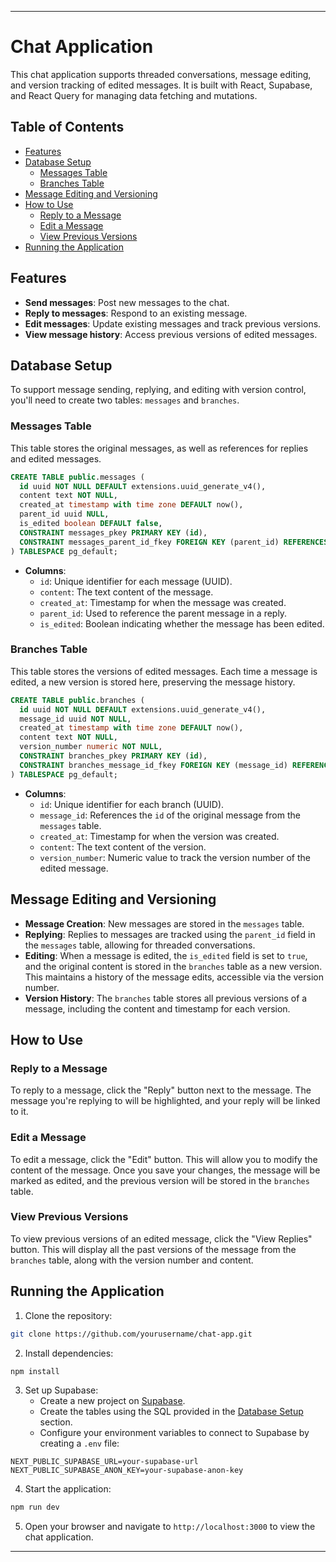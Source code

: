 
---

# Chat Application

This chat application supports threaded conversations, message editing, and version tracking of edited messages. It is built with React, Supabase, and React Query for managing data fetching and mutations.

## Table of Contents

- [Features](#features)
- [Database Setup](#database-setup)
  - [Messages Table](#messages-table)
  - [Branches Table](#branches-table)
- [Message Editing and Versioning](#message-editing-and-versioning)
- [How to Use](#how-to-use)
  - [Reply to a Message](#reply-to-a-message)
  - [Edit a Message](#edit-a-message)
  - [View Previous Versions](#view-previous-versions)
- [Running the Application](#running-the-application)

## Features

- **Send messages**: Post new messages to the chat.
- **Reply to messages**: Respond to an existing message.
- **Edit messages**: Update existing messages and track previous versions.
- **View message history**: Access previous versions of edited messages.

## Database Setup

To support message sending, replying, and editing with version control, you'll need to create two tables: `messages` and `branches`.

### Messages Table

This table stores the original messages, as well as references for replies and edited messages.

```sql
CREATE TABLE public.messages (
  id uuid NOT NULL DEFAULT extensions.uuid_generate_v4(),
  content text NOT NULL,
  created_at timestamp with time zone DEFAULT now(),
  parent_id uuid NULL,
  is_edited boolean DEFAULT false,
  CONSTRAINT messages_pkey PRIMARY KEY (id),
  CONSTRAINT messages_parent_id_fkey FOREIGN KEY (parent_id) REFERENCES messages(id) ON DELETE CASCADE
) TABLESPACE pg_default;
```

- **Columns**:
  - `id`: Unique identifier for each message (UUID).
  - `content`: The text content of the message.
  - `created_at`: Timestamp for when the message was created.
  - `parent_id`: Used to reference the parent message in a reply.
  - `is_edited`: Boolean indicating whether the message has been edited.

### Branches Table

This table stores the versions of edited messages. Each time a message is edited, a new version is stored here, preserving the message history.

```sql
CREATE TABLE public.branches (
  id uuid NOT NULL DEFAULT extensions.uuid_generate_v4(),
  message_id uuid NOT NULL,
  created_at timestamp with time zone DEFAULT now(),
  content text NOT NULL,
  version_number numeric NOT NULL,
  CONSTRAINT branches_pkey PRIMARY KEY (id),
  CONSTRAINT branches_message_id_fkey FOREIGN KEY (message_id) REFERENCES messages(id) ON DELETE CASCADE
) TABLESPACE pg_default;
```

- **Columns**:
  - `id`: Unique identifier for each branch (UUID).
  - `message_id`: References the `id` of the original message from the `messages` table.
  - `created_at`: Timestamp for when the version was created.
  - `content`: The text content of the version.
  - `version_number`: Numeric value to track the version number of the edited message.

## Message Editing and Versioning

- **Message Creation**: New messages are stored in the `messages` table.
- **Replying**: Replies to messages are tracked using the `parent_id` field in the `messages` table, allowing for threaded conversations.
- **Editing**: When a message is edited, the `is_edited` field is set to `true`, and the original content is stored in the `branches` table as a new version. This maintains a history of the message edits, accessible via the version number.
- **Version History**: The `branches` table stores all previous versions of a message, including the content and timestamp for each version.

## How to Use

### Reply to a Message

To reply to a message, click the "Reply" button next to the message. The message you're replying to will be highlighted, and your reply will be linked to it.

### Edit a Message

To edit a message, click the "Edit" button. This will allow you to modify the content of the message. Once you save your changes, the message will be marked as edited, and the previous version will be stored in the `branches` table.

### View Previous Versions

To view previous versions of an edited message, click the "View Replies" button. This will display all the past versions of the message from the `branches` table, along with the version number and content.

## Running the Application

1. Clone the repository:

```bash
git clone https://github.com/yourusername/chat-app.git
```

2. Install dependencies:

```bash
npm install
```

3. Set up Supabase:
   - Create a new project on [Supabase](https://supabase.com/).
   - Create the tables using the SQL provided in the [Database Setup](#database-setup) section.
   - Configure your environment variables to connect to Supabase by creating a `.env` file:

```env
NEXT_PUBLIC_SUPABASE_URL=your-supabase-url
NEXT_PUBLIC_SUPABASE_ANON_KEY=your-supabase-anon-key
```

4. Start the application:

```bash
npm run dev
```

5. Open your browser and navigate to `http://localhost:3000` to view the chat application.

---